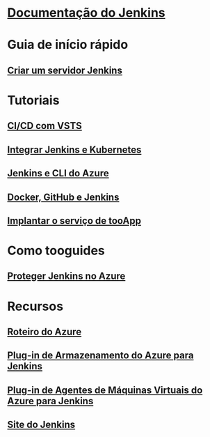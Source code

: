 # [Documentação do Jenkins](index.md)
# Guia de início rápido
## [Criar um servidor Jenkins](/azure/jenkins/install-jenkins-solution-template)
# Tutoriais
## [CI/CD com VSTS](https://www.visualstudio.com/docs/build/apps/jenkins/build-deploy-jenkins)
## [Integrar Jenkins e Kubernetes](/azure/container-service/container-service-kubernetes-jenkins)
## [Jenkins e CLI do Azure](/azure/jenkins/execute-cli-jenkins-pipeline)
## [Docker, GitHub e Jenkins](/azure/virtual-machines/linux/tutorial-jenkins-github-docker-cicd)
## [Implantar o serviço de tooApp](/azure/jenkins/deploy-Jenkins-app-service-plugin)
# Como tooguides
## [Proteger Jenkins no Azure](https://jenkins.io/blog/2017/04/20/secure-jenkins-on-azure/)
# Recursos
## [Roteiro do Azure](https://azure.microsoft.com/roadmap/)
## [Plug-in de Armazenamento do Azure para Jenkins](https://plugins.jenkins.io/windows-azure-storage)
## [Plug-in de Agentes de Máquinas Virtuais do Azure para Jenkins](https://plugins.jenkins.io/azure-vm-agents)
## [Site do Jenkins](https://jenkins.io/)
